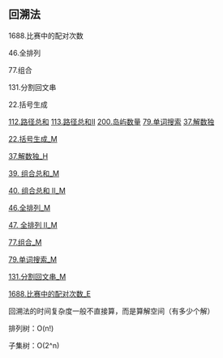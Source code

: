 ## 回溯法

1688.比赛中的配对次数

46.全排列

77.组合

131.分割回文串

22.括号生成

[112.路径总和](../explain/112.路径总和_E.md)
[113.路径总和II](../explain/113.路径总和II_M.md)
[200.岛屿数量](../explain/200.岛屿数量_M.md)
[79.单词搜索](../explain/79.单词搜索_M.md)
[37.解数独](../explain/37.解数独_H.md)

[22.括号生成_M](../explain/22.括号生成_M.md)

[37.解数独_H](../explain/37.解数独_H.md)

[39. 组合总和_M](../explain/39.%20组合总和_M.md)

[40. 组合总和 II_M](../explain/40.%20组合总和%20II_M.md)

[46.全排列_M](../explain/46.全排列_M.md)

[47. 全排列 II_M](../explain/47.%20全排列%20II_M.md)

[77.组合_M](../explain/77.组合_M.md)

[79.单词搜索_M](../explain/79.单词搜索_M.md)

[131.分割回文串_M](../explain/131.分割回文串_M.md)

[1688.比赛中的配对次数_E](../explain/1688.比赛中的配对次数_E.md)


回溯法的时间复杂度一般不直接算，而是算解空间（有多少个解）

排列树：O(n!)

子集树：O(2^n)